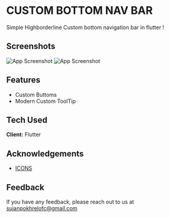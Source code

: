 
# CUSTOM BOTTOM NAV BAR

Simple Highborderline Custom bottom navigation bar in flutter !


## Screenshots

![App Screenshot](https://i.postimg.cc/jdCM866m/Picsart-23-09-05-16-34-34-780.jpg)
![App Screenshot](https://i.postimg.cc/K8MJbZH5/Picsart-23-09-05-16-35-37-743.jpg)


## Features

- Custom Buttoms
- Modern Custom ToolTip


## Tech Used

**Client:** Flutter


## Acknowledgements

 - [ICONS](https://www.flaticon.com)
 


## Feedback

If you have any feedback, please reach out to us at sujanpokhrelofc@gmail.com


